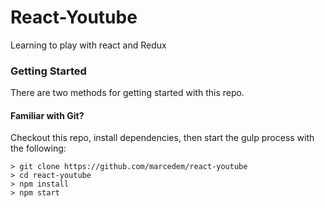 # React-Youtube

Learning to play with react and Redux

### Getting Started

There are two methods for getting started with this repo.

#### Familiar with Git?
Checkout this repo, install dependencies, then start the gulp process with the following:

```
> git clone https://github.com/marcedem/react-youtube
> cd react-youtube
> npm install
> npm start
```

